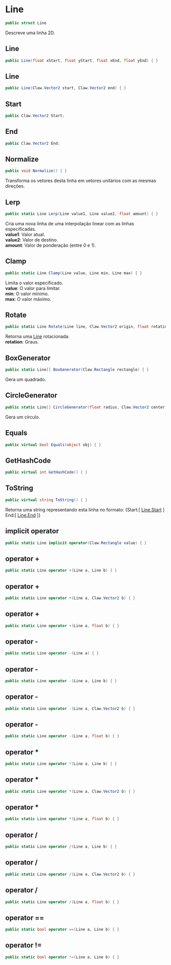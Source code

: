 # Line
```csharp
public struct Line
```
Descreve uma linha 2D.<br />
## Line
```csharp
public Line(float xStart, float yStart, float xEnd, float yEnd) { }
```
## Line
```csharp
public Line(Claw.Vector2 start, Claw.Vector2 end) { }
```
## Start
```csharp
public Claw.Vector2 Start;
```
## End
```csharp
public Claw.Vector2 End;
```
## Normalize
```csharp
public void Normalize() { }
```
Transforma os vetores desta linha em vetores unitários com as mesmas direções.<br />
## Lerp
```csharp
public static Line Lerp(Line value1, Line value2, float amount) { }
```
Cria uma nova linha de uma interpolação linear com as linhas especificadas.<br />
**value1**: Valor atual.<br />
**value2**: Valor de destino.<br />
**amount**: Valor de ponderação (entre 0 e 1).<br />
## Clamp
```csharp
public static Line Clamp(Line value, Line min, Line max) { }
```
Limita o valor especificado.<br />
**value**: O valor para limitar.<br />
**min**: O valor mínimo.<br />
**max**: O valor máximo.<br />
## Rotate
```csharp
public static Line Rotate(Line line, Claw.Vector2 origin, float rotation) { }
```
Retorna uma [Line](/API/Claw/Line#Line) rotacionada.<br />
**rotation**: Graus.<br />
## BoxGenerator
```csharp
public static Line[] BoxGenerator(Claw.Rectangle rectangle) { }
```
Gera um quadrado.<br />
## CircleGenerator
```csharp
public static Line[] CircleGenerator(float radius, Claw.Vector2 center, int segments) { }
```
Gera um círculo.<br />
## Equals
```csharp
public virtual bool Equals(object obj) { }
```
## GetHashCode
```csharp
public virtual int GetHashCode() { }
```
## ToString
```csharp
public virtual string ToString() { }
```
Retorna uma string representando esta linha no formato:
            {Start:[ [Line.Start](/API/Claw/Line#Start) ] End:[ [Line.End](/API/Claw/Line#End) ]}<br />
## implicit operator
```csharp
public static Line implicit operator(Claw.Rectangle value) { }
```
## operator +
```csharp
public static Line operator +(Line a, Line b) { }
```
## operator +
```csharp
public static Line operator +(Line a, Claw.Vector2 b) { }
```
## operator +
```csharp
public static Line operator +(Line a, float b) { }
```
## operator -
```csharp
public static Line operator -(Line a) { }
```
## operator -
```csharp
public static Line operator -(Line a, Line b) { }
```
## operator -
```csharp
public static Line operator -(Line a, Claw.Vector2 b) { }
```
## operator -
```csharp
public static Line operator -(Line a, float b) { }
```
## operator *
```csharp
public static Line operator *(Line a, Line b) { }
```
## operator *
```csharp
public static Line operator *(Line a, Claw.Vector2 b) { }
```
## operator *
```csharp
public static Line operator *(Line a, float b) { }
```
## operator /
```csharp
public static Line operator /(Line a, Line b) { }
```
## operator /
```csharp
public static Line operator /(Line a, Claw.Vector2 b) { }
```
## operator /
```csharp
public static Line operator /(Line a, float b) { }
```
## operator ==
```csharp
public static bool operator ==(Line a, Line b) { }
```
## operator !=
```csharp
public static bool operator !=(Line a, Line b) { }
```
